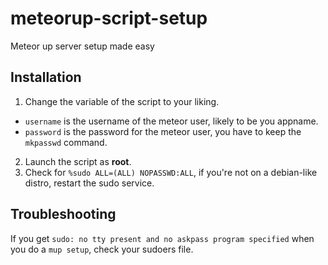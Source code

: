 # meteorup-script-setup
Meteor up server setup made easy

## Installation

1. Change the variable of the script to your liking.
  - `username` is the username of the meteor user, likely to be you appname.
  - `password` is the password for the meteor user, you have to keep the `mkpasswd` command.
2. Launch the script as **root**.
3. Check for `%sudo ALL=(ALL) NOPASSWD:ALL`, if you're not on a debian-like distro, restart the sudo service.

## Troubleshooting

If you get `sudo: no tty present and no askpass program specified` when you do a `mup setup`, check your sudoers file.
